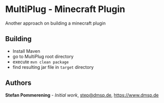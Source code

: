 # MultiPlug - Minecraft Plugin

Another approach on building a minecraft plugin

## Building

* Install Maven
* go to MultiPlug root directory
* execute `mvn clean package`
* find resulting jar file in `target` directory

## Authors

**Stefan Pommerening** - *Initial work*, <step@dmsp.de>, https://www.dmsp.de
